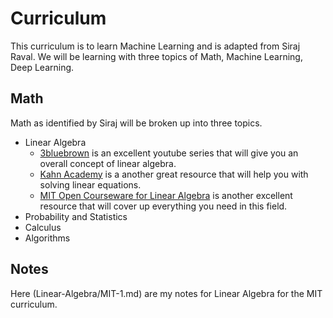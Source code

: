 # Curriculum


This curriculum is to learn Machine Learning and is adapted from Siraj Raval. We will be learning with three topics of Math,
Machine Learning, Deep Learning.


## Math

Math as identified by Siraj will be broken up into three topics.

- Linear Algebra
	- [3bluebrown](https://www.youtube.com/watch?v=fNk_zzaMoSs&list=PLZHQObOWTQDPD3MizzM2xVFitgF8hE_ab) is an excellent youtube series that will give you an overall concept of linear algebra.
	- [Kahn Academy](https://www.khanacademy.org/math/linear-algebra/) is a another great resource that will help you with solving linear equations.
	- [MIT Open Courseware for Linear Algebra](https://ocw.mit.edu/courses/mathematics/18-06-linear-algebra-spring-2010/readings/) is another excellent resource that will cover up everything you need in this field.
- Probability and Statistics
- Calculus
- Algorithms


## Notes

Here (Linear-Algebra/MIT-1.md) are my notes for Linear Algebra for the MIT curriculum.


